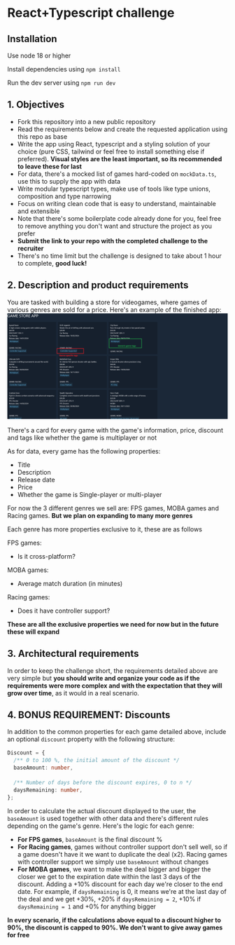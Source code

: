# React+Typescript challenge

## Installation

Use node 18 or higher

Install dependencies using `npm install`

Run the dev server using `npm run dev`

## 1. Objectives

- Fork this repository into a new public repository
- Read the requirements below and create the requested application using this repo as base
- Write the app using React, typescript and a styling solution of your choice (pure CSS, tailwind or feel free to install something else if preferred). **Visual styles are the least important, so its recommended to leave these for last**
- For data, there's a mocked list of games hard-coded on `mockData.ts`, use this to supply the app with data
- Write modular typescript types, make use of tools like type unions, composition and type narrowing
- Focus on writing clean code that is easy to understand, maintainable and extensible
- Note that there's some boilerplate code already done for you, feel free to remove anything you don't want and structure the project as you prefer
- **Submit the link to your repo with the completed challenge to the recruiter**
- There's no time limit but the challenge is designed to take about 1 hour to complete, **good luck!**

## 2. Description and product requirements

You are tasked with building a store for videogames, where games of various genres are sold for a price. Here's an example of the finished app:
![example app](/FinishedAppExample.png)

There's a card for every game with the game's information, price, discount and tags like whether the game is multiplayer or not

As for data, every game has the following properties:

- Title
- Description
- Release date
- Price
- Whether the game is Single-player or multi-player

For now the 3 different genres we sell are: FPS games, MOBA games and Racing games. **But we plan on expanding to many more genres**

Each genre has more properties exclusive to it, these are as follows

FPS games:

- Is it cross-platform?

MOBA games:

- Average match duration (in minutes)

Racing games:

- Does it have controller support?

**These are all the exclusive properties we need for now but in the future these will expand**

## 3. Architectural requirements

In order to keep the challenge short, the requirements detailed above are very simple but **you should write and organize your code as if the requirements were more complex and with the expectation that they will grow over time**, as it would in a real scenario.

## 4. BONUS REQUIREMENT: Discounts

In addition to the common properties for each game detailed above, include an optional `discount` property with the following structure:

```ts
Discount = {
  /** 0 to 100 %, the initial amount of the discount */
  baseAmount: number,

  /** Number of days before the discount expires, 0 to n */
  daysRemaining: number,
};
```

In order to calculate the actual discount displayed to the user, the `baseAmount` is used together with other data and there's different rules depending on the game's genre. Here's the logic for each genre:

- **For FPS games**, `baseAmount` is the final discount %
- **For Racing games**, games without controller support don't sell well, so if a game doesn't have it we want to duplicate the deal (x2). Racing games with controller support we simply use `baseAmount` without changes
- **For MOBA games**, we want to make the deal bigger and bigger the closer we get to the expiration date within the last 3 days of the discount. Adding a +10% discount for each day we're closer to the end date. For example, if `daysRemaining` is 0, it means we're at the last day of the deal and we get +30%, +20% if `daysRemaining = 2`, +10% if `daysRemaining = 1` and +0% for anything bigger

**In every scenario, if the calculations above equal to a discount higher to 90%, the discount is capped to 90%. We don't want to give away games for free**
